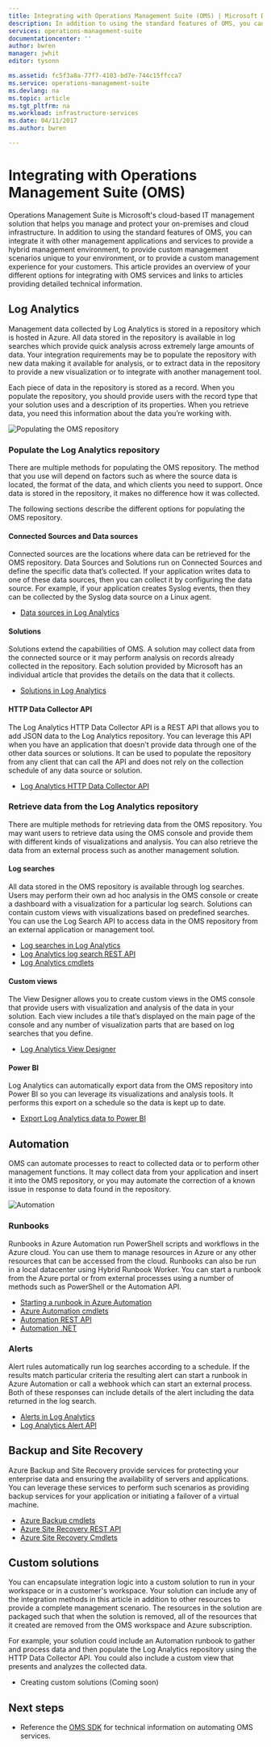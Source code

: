 ```yaml
---
title: Integrating with Operations Management Suite (OMS) | Microsoft Docs
description: In addition to using the standard features of OMS, you can integrate it with other management applications and services to provide a hybrid management environment, to provide custom management scenarios unique to your environment, or to provide a custom management experience for your customers.  This article provides an overview of your different options for integrating with OMS and links to articles providing detailed technical information.
services: operations-management-suite
documentationcenter: ''
author: bwren
manager: jwhit
editor: tysonn

ms.assetid: fc5f3a8a-77f7-4103-bd7e-744c15ffcca7
ms.service: operations-management-suite
ms.devlang: na
ms.topic: article
ms.tgt_pltfrm: na
ms.workload: infrastructure-services
ms.date: 04/11/2017
ms.author: bwren

---
```

# Integrating with Operations Management Suite (OMS)
Operations Management Suite is Microsoft's cloud-based IT management solution that helps you manage and protect your on-premises and cloud infrastructure.  In addition to using the standard features of OMS, you can integrate it with other management applications and services to provide a hybrid management environment, to provide custom management scenarios unique to your environment, or to provide a custom management experience for your customers.  This article provides an overview of your different options for integrating with OMS services and links to articles providing detailed technical information. 

## Log Analytics
Management data collected by Log Analytics is stored in a repository which is hosted in Azure.  All data stored in the repository is available in log searches which provide quick analysis across extremely large amounts of data.  Your integration requirements may be to populate the repository with new data making it available for analysis, or to extract data in the repository to provide a new visualization or to integrate with another management tool.

Each piece of data in the repository is stored as a record.  When you populate the repository, you should provide users with the record type that your solution uses and a description of its properties.  When you retrieve data, you need this information about the data you’re working with.

![Populating the OMS repository](media/operations-management-suite-integration/repository.png)

### Populate the Log Analytics repository
There are multiple methods for populating the OMS repository.  The method that you use will depend on factors such as where the source data is located, the format of the data, and which clients you need to support.  Once data is stored in the repository, it makes no difference how it was collected.

The following sections describe the different options for populating the OMS repository.

#### Connected Sources and Data sources
Connected sources are the locations where data can be retrieved for the OMS repository.  Data Sources and Solutions run on Connected Sources and define the specific data that’s collected.  If your application writes data to one of these data sources, then you can collect it by configuring the data source.  For example, if your application creates Syslog events, then they can be collected by the Syslog data source on a Linux agent.

* [Data sources in Log Analytics](../log-analytics/log-analytics-data-sources.md)

#### Solutions
Solutions extend the capabilities of OMS.  A solution may collect data from the connected source or it may perform analysis on records already collected in the repository.  Each solution provided by Microsoft has an individual article that provides the details on the data that it collects.

* [Solutions in Log Analytics](../log-analytics/log-analytics-add-solutions.md)

#### HTTP Data Collector API
The Log Analytics HTTP Data Collector API is a REST API that allows you to add JSON data to the Log Analytics repository.  You can leverage this API when you have an application that doesn’t provide data through one of the other data sources or solutions.  It can be used to populate the repository from any client that can call the API and does not rely on the collection schedule of any data source or solution.

* [Log Analytics HTTP Data Collector API](../log-analytics/log-analytics-data-collector-api.md)

### Retrieve data from the Log Analytics repository
There are multiple methods for retrieving data from the OMS repository.  You may want users to retrieve data using the OMS console and provide them with different kinds of visualizations and analysis.  You can also retrieve the data from an external process such as another management solution.

#### Log searches
All data stored in the OMS repository is available through log searches.  Users may perform their own ad hoc analysis in the OMS console or create a dashboard with a visualization for a particular log search.  Solutions can contain custom views with visualizations based on predefined searches.  You can use the Log Search API to access data in the OMS repository from an external application or management tool.  

* [Log searches in Log Analytics](../log-analytics/log-analytics-log-searches.md)
* [Log Analytics log search REST API](../log-analytics/log-analytics-log-search-api.md)
* [Log Analytics cmdlets](https://msdn.microsoft.com/library/mt188224.aspx)

#### Custom views
The View Designer allows you to create custom views in the OMS console that provide users with visualization and analysis of the data in your solution.  Each view includes a tile that’s displayed on the main page of the console and any number of visualization parts that are based on log searches that you define.

* [Log Analytics View Designer](../log-analytics/log-analytics-view-designer.md)

#### Power BI
Log Analytics can automatically export data from the OMS repository into Power BI so you can leverage its visualizations and analysis tools.  It performs this export on a schedule so the data is kept up to date. 

* [Export Log Analytics data to Power BI](../log-analytics/log-analytics-powerbi.md)

## Automation
OMS can automate processes to react to collected data or to perform other management functions.  It may collect data from your application and insert it into the OMS repository, or you may automate the correction of a known issue in response to data found in the repository. 

![Automation](media/operations-management-suite-integration/automate.png)

### Runbooks
Runbooks in Azure Automation run PowerShell scripts and workflows in the Azure cloud.  You can use them to manage resources in Azure or any other resources that can be accessed from the cloud.  Runbooks can also be run in a local datacenter using Hybrid Runbook Worker.  You can start a runbook from the Azure portal or from external processes using a number of methods such as PowerShell or the Automation API.

* [Starting a runbook in Azure Automation](../automation/automation-starting-a-runbook.md)
* [Azure Automation cmdlets](https://msdn.microsoft.com/library/dn690262.aspx)
* [Automation REST API](https://msdn.microsoft.com/library/mt662285.aspx)
* [Automation .NET](https://msdn.microsoft.com//library/mt465763.aspx)

### Alerts
Alert rules automatically run log searches according to a schedule.  If the results match particular criteria the resulting alert can start a runbook in Azure Automation or call a webhook which can start an external process.  Both of these responses can include details of the alert including the data returned in the log search.

* [Alerts in Log Analytics](../log-analytics/log-analytics-alerts.md)
* [Log Analytics Alert API](../log-analytics/log-analytics-api-alerts.md)

## Backup and Site Recovery
Azure Backup and Site Recovery provide services for protecting your enterprise data and ensuring the availability of servers and applications.  You can leverage these services to perform such scenarios as providing backup services for your application or initiating a failover of a virtual machine.

* [Azure Backup cmdlets](https://msdn.microsoft.com/library/mt619253.aspx)
* [Azure Site Recovery REST API](https://msdn.microsoft.com/library/azure/mt750497.aspx)
* [Azure Site Recovery Cmdlets](https://msdn.microsoft.com/library/mt637930.aspx)

## Custom solutions
You can encapsulate integration logic into a custom solution to run in your workspace or in a customer's workspace.  Your solution can include any of the integration methods in this article in addition to other resources to provide a complete management scenario.  The resources in the solution are packaged such that when the solution is removed, all of the resources that it created are removed from the OMS workspace and Azure subscription.

For example, your solution could include an Automation runbook to gather and process data and then populate the Log Analytics repository using the HTTP Data Collector API.  You could also include a custom view that presents and analyzes the collected data.  

* Creating custom solutions (Coming soon)    

## Next steps
* Reference the [OMS SDK](operations-management-suite-sdk.md) for technical information on automating OMS services.  

